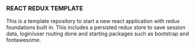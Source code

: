 ### REACT REDUX TEMPLATE

This is a template repository to start a new react application with redux foundations built in. This includes a persisted redux store to save session data, login/user routing done and starting packages such as bootstrap and fontawesome.
